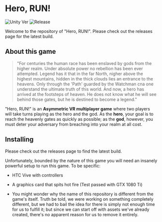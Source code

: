 # Hero, RUN!
![Unity Ver][1]
![Release][2]

[1]: https://img.shields.io/badge/Unity%20Version-2017.2.0-brightgreen.svg?style=flat-square
[2]: https://img.shields.io/badge/Release-v2.1.4-blue.svg?style=flat-square

Welcome to the repository of "Hero, RUN!". Please check out the releases page for the latest build.

## About this game
> "For centuries the human race has been enslaved by gods from the higher realm. Under absolute power no rebellion has been ever attempted.
> Legend has it that in the far North, nigher above the highest mountains, hidden in the thick clouds lies an entrance to the heavens. Only through the 'Path' guarded by the Watchman cna one understand the ultimate truth of this world.
> And now, a hero has arrived at the footsteps of heaven. He does not know what he will see behind those gates, but he is destined to become a legend."

"Hero, RUN!" is an **Asymmetric VR multiplayer game** where two players will take turns playing as the hero and the god. As the **hero**, your goal is to reach the heavenly gates as quickly as possible; as the **god**, however, you must deter your adversary from breaching into your realm at all cost.

## Installing
Please check out the releases page to find the latest build.

Unfortunately, bounded by the nature of this game you will need an insanely powerful setup to run this game. To be specific:
- HTC Vive with controllers
- A graphics card that spits hot fire (Test passed with GTX 1080 Ti)





- You might wonder why the name of this repository is different from the game's itself. Truth be told, we were working on something completely different, but we had to bail the idea for there is simply not enough time for us to fulfill it; but since we can start off with assets we've already created, there's no apparent reason for us to remove it entirely.
